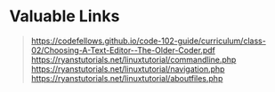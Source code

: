 # Valuable Links
> https://codefellows.github.io/code-102-guide/curriculum/class-02/Choosing-A-Text-Editor--The-Older-Coder.pdf
> https://ryanstutorials.net/linuxtutorial/commandline.php
> https://ryanstutorials.net/linuxtutorial/navigation.php
> https://ryanstutorials.net/linuxtutorial/aboutfiles.php
